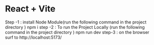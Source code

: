 # React + Vite

Step -1 : install Node Module(run the following command in the project directory )
npm i
step -2 : To run the Project Locally (run the following command in the project directory )
npm run dev
step-3 : on the browser surf to http://localhost:5173/
